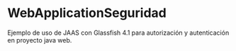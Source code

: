 # WebApplicationSeguridad
Ejemplo de uso de JAAS con Glassfish 4.1 para autorización y autenticación en proyecto java web.
